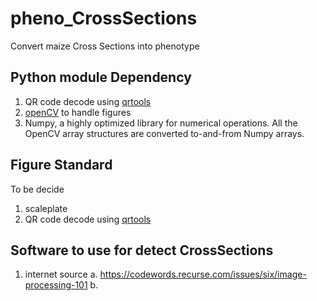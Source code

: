 # pheno_CrossSections
Convert maize Cross Sections into phenotype

## Python module Dependency
1. QR code decode using [qrtools](document/qr_code.md)   
2. [openCV](https://www.pyimagesearch.com/2016/10/24/ubuntu-16-04-how-to-install-opencv/) to handle figures   
3. Numpy, a highly optimized library for numerical operations. All the OpenCV array structures are converted to-and-from Numpy arrays.    

## Figure Standard
To be decide
1. scaleplate
2. QR code decode using [qrtools](document/qr_code.md)



## Software to use for detect CrossSections
1. internet source
	a. https://codewords.recurse.com/issues/six/image-processing-101
	b.


